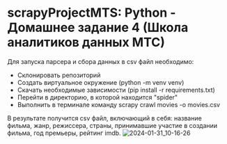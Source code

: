 # scrapyProjectMTS: Python - Домашнее задание 4 (Школа аналитиков данных МТС)
Для запуска парсера и сбора данных в csv файл необходимо:
- Склонировать репозиторий
- Создать виртуальное окружение (python -m venv venv)
- Скачать необходимые зависимости (pip install -r requirements.txt)
- Перейти в директорию, в которой находится "spider"
- Выполнить в терминале команду scrapy crawl movies -o movies.csv
  
В результате получится csv файл, включающий в себя: название фильма, жанр, режиссера, страны, принимавшие участие в создании фильма, год премьеры, рейтинг imdb.
![2024-01-31_10-16-26](https://github.com/VsevolodL27/scrapyProjectMTS/assets/80887900/5bcfb1bb-87b4-4bfc-9199-43b674f1b9cf)
